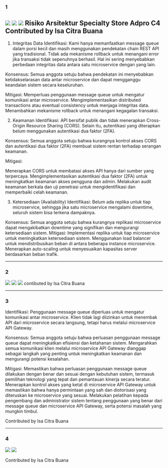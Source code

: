 ### 1
![](docs/context.png)
![](docs/container.png)
![](docs/deployment.png)
Risiko Arsitektur Specialty Store Adpro C4
Contributed by Isa Citra Buana
----------------------------------------------
1. Integritas Data
   Identifikasi: Kami hanya memanfaatkan message queue dalam porsi kecil dan masih menggunakan pendekatan chain REST API yang tradisional. Tidak ada mekanisme rollback untuk menangani error jika transaksi tidak sepenuhnya berhasil. Hal ini sering menyebabkan perbedaan integritas data antara satu microservice dengan yang lain.

Konsensus: 
Semua anggota setuju bahwa pendekatan ini menyebabkan ketidakselarasan data antar microservice dan dapat mengganggu keandalan sistem secara keseluruhan.


Mitigasi:
Memperluas penggunaan message queue untuk mengatur komunikasi antar microservice.
Mengimplementasikan distributed transactions atau eventual consistency untuk menjaga integritas data.
Menambahkan mekanisme rollback untuk menangani kegagalan transaksi.

2. Keamanan
   Identifikasi: API bersifat publik dan tidak menerapkan Cross-Origin Resource Sharing (CORS). Selain itu, autentikasi yang diterapkan belum menggunakan autentikasi dua faktor (2FA).

Konsensus: Semua anggota setuju bahwa kurangnya kontrol akses CORS dan autentikasi dua faktor (2FA) membuat sistem rentan terhadap serangan keamanan.

Mitigasi:

Menerapkan CORS untuk membatasi akses API hanya dari sumber yang terpercaya.
Mengimplementasikan autentikasi dua faktor (2FA) untuk meningkatkan keamanan akses pengguna dan admin.
Melakukan audit keamanan berkala dan uji penetrasi untuk mengidentifikasi dan memperbaiki celah keamanan.

3. Ketersediaan (Availability)
   Identifikasi: Belum ada replika untuk tiap microservice, sehingga jika satu microservice mengalami downtime, seluruh sistem bisa terkena dampaknya.

Konsensus:
Semua anggota setuju bahwa kurangnya replikasi microservice dapat mengakibatkan downtime yang signifikan dan mengurangi ketersediaan sistem.
Mitigasi:
Implementasi replika untuk tiap microservice untuk meningkatkan ketersediaan sistem.
Menggunakan load balancer untuk mendistribusikan beban di antara beberapa instance microservice.
Menerapkan auto-scaling untuk menyesuaikan kapasitas server berdasarkan beban trafik.


-----------------------------------------------------
### 2
![](docs/context.png)
![](docs/container.png)
![](docs/deployment.png)
contibuted by Isa Citra Buana

---------------------------------------------------
### 3
Identifikasi:
Penggunaan message queue diperluas untuk mengatur komunikasi antar microservice.
Klien tidak lagi diizinkan untuk menembak API dari microservice secara langsung, tetapi harus melalui microservice API Gateway.

Konsensus:
Semua anggota setuju bahwa perluasan penggunaan message queue dapat meningkatkan efisiensi dan ketahanan sistem.
Mengarahkan semua komunikasi klien melalui microservice API Gateway dianggap sebagai langkah yang penting untuk meningkatkan keamanan dan mengurangi potensi kesalahan.

Mitigasi:
Memastikan bahwa perluasan penggunaan message queue dilakukan dengan benar dan sesuai dengan kebutuhan sistem, termasuk pemilihan teknologi yang tepat dan pemantauan kinerja secara teratur.
Menerapkan kontrol akses yang ketat di microservice API Gateway untuk memastikan bahwa hanya permintaan yang sah dan diotorisasi yang diteruskan ke microservice yang sesuai.
Melakukan pelatihan kepada pengembang dan administrator sistem tentang penggunaan yang benar dari message queue dan microservice API Gateway, serta potensi masalah yang mungkin timbul.

Contributed by Isa Citra Buana

------------------------------------

### 4
![](docs/component-diagram-isa.png)
![](docs/code-diagram-isa.png)

Contributed by Isa Citra Buana
